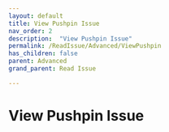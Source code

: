 ```yaml
---
layout: default
title: View Pushpin Issue
nav_order: 2
description:  "View Pushpin Issue"
permalink: /ReadIssue/Advanced/ViewPushpin
has_children: false
parent: Advanced
grand_parent: Read Issue

---
```


# View Pushpin Issue
 